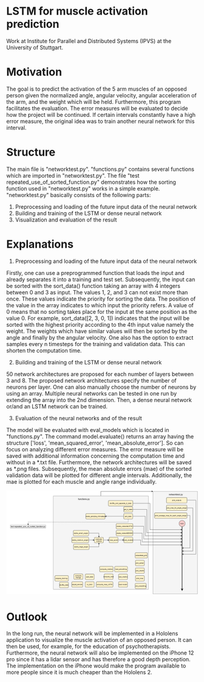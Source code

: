 # LSTM for muscle activation prediction
Work at Institute for Parallel and Distributed Systems (IPVS) at the University of Stuttgart.

# Motivation
The goal is to predict the activation of the 5 arm muscles of an opposed person given the normalized angle, angular velocity, angular acceleration of the arm, and the weight which will be held. Furthermore, this program facilitates the evaluation. The error measures will be evaluated to decide how the project will be continued. If certain intervals constantly have a high error measure, the original idea was to train another neural network for this interval.

# Structure
The main file is "networktest.py". "functions.py" contains several functions which are imported in "networktest.py". The file "test repeated_use_of_sorted_function.py" demonstrates how the sorting function used in "networktest.py" works in a simple example.
"networktest.py" basically consists of the following parts:
1. Preprocessing and loading of the future input data of the neural network
2. Building and training of the LSTM or dense neural network
3. Visualization and evaluation of the result

# Explanations
1. Preprocessing and loading of the future input data of the neural network

Firstly, one can use a preprogrammed function that loads the input and already separates it into a training and test set. 
Subsequently, the input can be sorted with the sort_data() function taking an array with 4 integers between 0 and 3 as input. The values 1, 2, and 3 can not exist more than once. These values indicate the priority for sorting the data. The position of the value in the array indicates to which input the priority refers. A value of 0 means that no sorting takes place for the input at the same position as the value 0. For example, sort_data([2, 3, 0, 1]) indicates that the input will be sorted with the highest priority according to the 4th input value namely the weight. The weights which have similar values will then be sorted by the angle and finally by the angular velocity.
One also has the option to extract samples every n timesteps for the training and validation data. This can shorten the computation time.

2. Building and training of the LSTM or dense neural network

50 network architectures are proposed for each number of layers between 3 and 8. The proposed network architectures specify the number of neurons per layer.
One can also manually choose the number of neurons by using an array. Multiple neural networks can be tested in one run by extending the array into the 2nd dimension.
Then, a dense neural network or/and an LSTM network can be trained.

3. Evaluation of the neural networks and of the result

The model will be evaluated with eval_models which is located in "functions.py". The command model.evaluate() returns an array having the structure ['loss', 'mean_squared_error', 'mean_absolute_error']. So can focus on analyzing different error measures. The error measure will be saved with additional information concerning the computation time and without in a *.txt file. Furthermore, the network architectures will be saved as *.png files. Subsequently, the mean absolute errors (mae) of the sorted validation data will be plotted for different angle intervals. Additionally, the mae is plotted for each muscle and angle range individually.

![image](https://github.com/NRiess/Prediction-of-Muscle-Activation/blob/main/Structure.png)

# Outlook
In the long run, the neural network will be implemented in a Hololens application to visualize the muscle activation of an opposed person. It can then be used, for example, for the education of psychotherapists. Furthermore, the neural network will also be implemented on the iPhone 12 pro since it has a lidar sensor and has therefore a good depth perception. The implementation on the iPhone would make the program available to more people since it is much cheaper than the Hololens 2.
